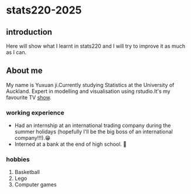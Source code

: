 # stats220-2025

## introduction
Here will show what I learnt in stats220 and I will try to improve it as much as I can.

## About me
My name is Yuxuan ji.Currently studying Statistics at the University of Auckland. Expert in modelling and visualisation using rstudio.It's my favourite TV [show](https://www.youtube.com/@KeepRunningChina).


### working experience
- Had an internship at an international trading company during the summer holidays (hopefully I'll be the big boss of an international company!!!).😁
- Interned at a bank at the end of high school. 🏫

### hobbies

1. Basketball 
2. Lego 
3. Computer games
